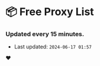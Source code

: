 # :package: Free Proxy List
### Updated every 15 minutes.

- Last updated: `2024-06-17 01:57`

:heart:
